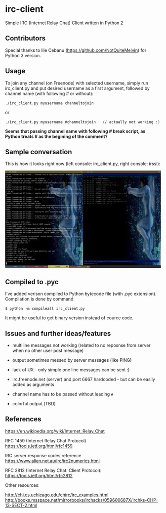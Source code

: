 # irc-client

Simple IRC (Internet Relay Chat) Client written in Python 2


## Contributors

Special thanks to Ilie Cebanu (https://github.com/NotQuiteMelvin) for Python 3 version.


## Usage

To join any channel (on Freenode) with selected username, simply run irc_client.py and put desired username as a first argument, followed by channel name (with following # or without):

```
./irc_client.py myusername channeltojoin
```

or

```
./irc_client.py myusername #channeltojoin   // actually not working :)
```

__Seems that passing channel name with following # break script, as Python treats # as the begining of the comment?__


## Sample conversation

This is how it looks right now (left console: irc_client.py, right console: irssi):

![Sample conversation](sample-talk.png)

## Compiled to .pyc

I've added verison compiled to Python bytecode file (with .pyc extension). Compilation is done by command:

```
$ python -m compileall irc_client.py
```

It might be useful to get binary version instead of cource code.


## Issues and further ideas/features

- multiline messages not working (related to no reposnse from server when no other user post message)
- output sometimes messed by server messages (like PING)
- lack of UX - only simple one line messages can be sent :)
- irc.freenode.net (server) and port 6667 hardcoded - but can be easily added as arguments
- channel name has to be passed without leading ```#```

- colorful output (TBD)


## References

https://en.wikipedia.org/wiki/Internet_Relay_Chat

RFC 1459 (Internet Relay Chat Protocol)                                             
https://tools.ietf.org/html/rfc1459

IRC server response codes reference                                                 
https://www.alien.net.au/irc/irc2numerics.html

RFC 2812 (Internet Relay Chat: Client Protocol):                                
https://tools.ietf.org/html/rfc2812

Other resources:

http://chi.cs.uchicago.edu/chirc/irc_examples.html                                                  
http://books.msspace.net/mirrorbooks/irchacks/059600687X/irchks-CHP-13-SECT-2.html



